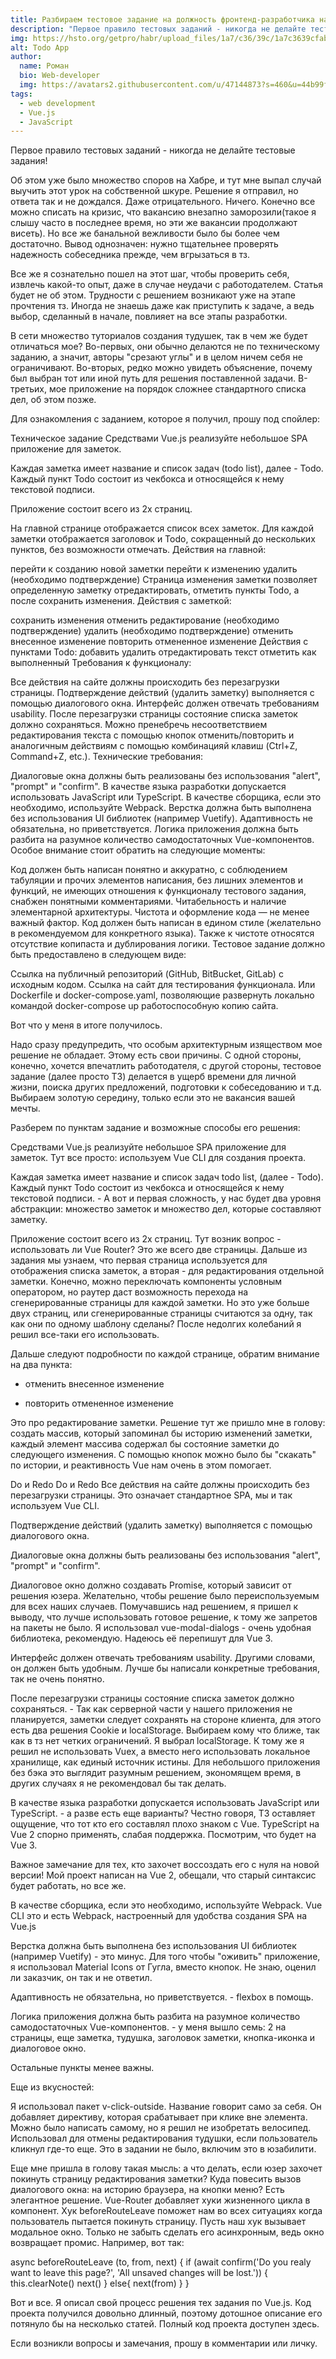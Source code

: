 ```yaml
---
title: Разбираем тестовое задание на должность фронтенд-разработчика на Vue.js
description: "Первое правило тестовых заданий - никогда не делайте тестовые задания!"
img: https://hsto.org/getpro/habr/upload_files/1a7/c36/39c/1a7c3639cfabdf6f7f49d70b599503f2.jpg
alt: Todo App
author:
  name: Роман
  bio: Web-developer
  img: https://avatars2.githubusercontent.com/u/47144873?s=460&u=44b99fa1556ab16f32a934f331859f58f37a5825&v=4
tags:
  - web development
  - Vue.js
  - JavaScript
---
```


Первое правило тестовых заданий - никогда не делайте тестовые задания!

Об этом уже было множество споров на Хабре, и тут мне выпал случай выучить этот урок на собственной шкуре. Решение я отправил, но ответа так и не дождался. Даже отрицательного. Ничего. Конечно все можно списать на кризис, что вакансию внезапно заморозили(такое я слышу часто в последнее время, но эти же вакансии продолжают висеть). Но все же банальной вежливости было бы более чем достаточно. Вывод однозначен: нужно тщательнее проверять надежность собеседника прежде, чем вгрызаться в тз.

Все же я сознательно пошел на этот шаг, чтобы проверить себя, извлечь какой-то опыт, даже в случае неудачи с работодателем. Статья будет не об этом. Трудности с решением возникают уже на этапе прочтения тз. Иногда не знаешь даже как приступить к задаче, а ведь выбор, сделанный в начале, повлияет на все этапы разработки.

В сети множество туториалов создания тудушек, так в чем же будет отличаться мое? Во-первых, они обычно делаются не по техническому заданию, а значит, авторы "срезают углы" и в целом ничем себя не ограничивают. Во-вторых, редко можно увидеть объяснение, почему был выбран тот или иной путь для решения поставленной задачи. В-третьих, мое приложение на порядок сложнее стандартного списка дел, об этом позже.

Для ознакомления с заданием, которое я получил, прошу под спойлер:

Техническое задание
Средствами Vue.js реализуйте небольшое SPA приложение для заметок.

Каждая заметка имеет название и список задач (todo list), далее - Todo. Каждый пункт Todo состоит из чекбокса и относящейся к нему текстовой подписи.

Приложение состоит всего из 2х страниц.

На главной странице отображается список всех заметок. Для каждой заметки отображается заголовок и Todo, сокращенный до нескольких пунктов, без возможности отмечать. Действия на главной:

перейти к созданию новой заметки
перейти к изменению
удалить (необходимо подтверждение)
Страница изменения заметки позволяет определенную заметку отредактировать, отметить пункты Todo, а после сохранить изменения. Действия с заметкой:

сохранить изменения
отменить редактирование (необходимо подтверждение)
удалить (необходимо подтверждение)
отменить внесенное изменение
повторить отмененное изменение Действия с пунктами Todo:
добавить
удалить
отредактировать текст
отметить как выполненный
Требования к функционалу:

Все действия на сайте должны происходить без перезагрузки страницы.
Подтверждение действий (удалить заметку) выполняется с помощью диалогового окна.
Интерфейс должен отвечать требованиям usability.
После перезагрузки страницы состояние списка заметок должно сохраняться.
Можно пренебречь несоответствием редактирования текста с помощью кнопок отменить/повторить и аналогичным действиям с помощью комбинацияй клавиш (Ctrl+Z, Command+Z, etc.).
Технические требования:

Диалоговые окна должны быть реализованы без использования "alert", "prompt" и "confirm".
В качестве языка разработки допускается использовать JavaScript или TypeScript.
В качестве сборщика, если это необходимо, используйте Webpack.
Верстка должна быть выполнена без использования UI библиотек (например Vuetify).
Адаптивность не обязательна, но приветствуется.
Логика приложения должна быть разбита на разумное количество самодостаточных Vue-компонентов.
Особое внимание стоит обратить на следующие моменты:

Код должен быть написан понятно и аккуратно, с соблюдением табуляции и прочих элементов написания, без лишних элементов и функций, не имеющих отношения к функционалу тестового задания, снабжен понятными комментариями.
Читабельность и наличие элементарной архитектуры.
Чистота и оформление кода — не менее важный фактор. Код должен быть написан в едином стиле (желательно в рекомендуемом для конкретного языка). Также к чистоте относятся отсутствие копипаста и дублирования логики.
Тестовое задание должно быть предоставлено в следующем виде:

Ссылка на публичный репозиторий (GitHub, BitBucket, GitLab) с исходным кодом.
Ссылка на сайт для тестирования функционала. Или Dockerfile и docker-compose.yaml, позволяющие развернуть локально командой docker-compose up работоспособную копию сайта.

Вот что у меня в итоге получилось.

Надо сразу предупредить, что особым архитектурным изяществом мое решение не обладает. Этому есть свои причины. С одной стороны, конечно, хочется впечатлить работодателя, с другой стороны, тестовое задание (далее просто ТЗ) делается в ущерб времени для личной жизни, поиска других предложений, подготовки к собеседованию и т.д. Выбираем золотую середину, только если это не вакансия вашей мечты.

Разберем по пунктам задание и возможные способы его решения:

Средствами Vue.js реализуйте небольшое SPA приложение для заметок. Тут все просто: используем Vue CLI для создания проекта.

Каждая заметка имеет название и список задач todo list, (далее - Todo). Каждый пункт Todo состоит из чекбокса и относящейся к нему текстовой подписи. - А вот и первая сложность, у нас будет два уровня абстракции: множество заметок и множество дел, которые составляют заметку.

Приложение состоит всего из 2х страниц. Тут возник вопрос - использовать ли Vue Router? Это же всего две страницы. Дальше из задания мы узнаем, что первая страница используется для отображения списка заметок, а вторая - для редактирования отдельной заметки. Конечно, можно переключать компоненты условным оператором, но раутер даст возможность перехода на сгенерированные страницы для каждой заметки. Но это уже больше двух страниц, или сгенерированные страницы считаются за одну, так как они по одному шаблону сделаны? После недолгих колебаний я решил все-таки его использовать.

Дальше следуют подробности по каждой странице, обратим внимание на два пункта:

- отменить внесенное изменение

- повторить отмененное изменение

Это про редактирование заметки. Решение тут же пришло мне в голову: создать массив, который запоминал бы историю изменений заметки, каждый элемент массива содержал бы состояние заметки до следующего изменения. С помощью кнопок можно было бы "скакать" по истории, и реактивность Vue нам очень в этом помогает.

Do и Redo
Do и Redo
Все действия на сайте должны происходить без перезагрузки страницы. Это означает стандартное SPA, мы и так используем Vue CLI.

Подтверждение действий (удалить заметку) выполняется с помощью диалогового окна.

Диалоговые окна должны быть реализованы без использования "alert", "prompt" и "confirm".

Диалоговое окно должно создавать Promise, который зависит от решения юзера. Желательно, чтобы решение было переиспользуемым для всех наших случаев. Помучавшись над решением, я пришел к выводу, что лучше использовать готовое решение, к тому же запретов на пакеты не было. Я использовал vue-modal-dialogs - очень удобная библиотека, рекомендую. Надеюсь её перепишут для Vue 3.

Интерфейс должен отвечать требованиям usability. Другими словами, он должен быть удобным. Лучше бы написали конкретные требования, так не очень понятно.

После перезагрузки страницы состояние списка заметок должно сохраняться. - Так как серверной части у нашего приложения не планируется, заметки следует сохранять на стороне клиента, для этого есть два решения Cookie и localStorage. Выбираем кому что ближе, так как в тз нет четких ограничений. Я выбрал localStorage. К тому же я решил не использовать Vuex, а вместо него использовать локальное хранилище, как единый источник истины. Для небольшого приложения без бэка это выглядит разумным решением, экономящем время, в других случаях я не рекомендовал бы так делать.

В качестве языка разработки допускается использовать JavaScript или TypeScript. - а разве есть еще варианты? Честно говоря, ТЗ оставляет ощущение, что тот кто его составлял плохо знаком с Vue. TypeScript на Vue 2 спорно применять, слабая поддержка. Посмотрим, что будет на Vue 3.

Важное замечание для тех, кто захочет воссоздать его с нуля на новой версии! Мой проект написан на Vue 2, обещали, что старый синтаксис будет работать, но все же.

В качестве сборщика, если это необходимо, используйте Webpack. Vue CLI это и есть Webpack, настроенный для удобства создания SPA на Vue.js

Верстка должна быть выполнена без использования UI библиотек (например Vuetify) - это минус. Для того чтобы "оживить" приложение, я использовал Material Icons от Гугла, вместо кнопок. Не знаю, оценил ли заказчик, он так и не ответил.

Адаптивность не обязательна, но приветствуется. - flexbox в помощь.

Логика приложения должна быть разбита на разумное количество самодостаточных Vue-компонентов. - у меня вышло семь: 2 на страницы, еще заметка, тудушка, заголовок заметки, кнопка-иконка и диалоговое окно.

Остальные пункты менее важны.

Еще из вкусностей:

Я использовал пакет v-click-outside. Название говорит само за себя. Он добавляет директиву, которая срабатывает при клике вне элемента. Можно было написать самому, но я решил не изобретать велосипед. Использовал для отмены редактирования тудушки, если пользователь кликнул где-то еще. Это в задании не было, включим это в юзабилити.

Еще мне пришла в голову такая мысль: а что делать, если юзер захочет покинуть страницу редактирования заметки? Куда повесить вызов диалогового окна: на историю браузера, на кнопки меню? Есть элегантное решение. Vue-Router добавляет хуки жизненного цикла в компонент. Хук beforeRouteLeave поможет нам во всех ситуациях когда пользователь пытается покинуть страницу. Пусть наш хук вызывает модальное окно. Только не забыть сделать его асинхронным, ведь окно возвращает промис. Например, вот так:

async beforeRouteLeave (to, from, next) {
if (await confirm('Do you realy want to leave this page?',
'All unsaved changes will be lost.')) {
this.clearNote()
next()
} else{
next(from)
}
}

Вот и все. Я описал свой процесс решения тех задания по Vue.js. Код проекта получился довольно длинный, поэтому дотошное описание его потянуло бы на несколько статей. Полный код проекта доступен здесь.

Если возникли вопросы и замечания, прошу в комментарии или личку.
